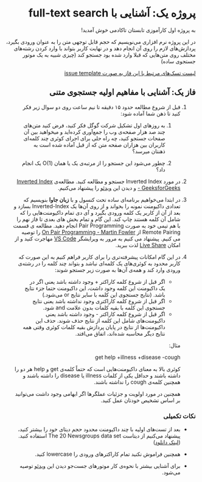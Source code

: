 <div dir="rtl" align='right'>

# پروژه یک: آشنایی با full-text search
به پروژه اول کارآموزی تابستان تاکادمی خوش آمدید!

در این پروژه نرم افزاری می‌نویسیم که حجم قابل توجهی متن را به عنوان ورودی بگیرد، پردازش‌های لازم را روی آن انجام دهد و در نهایت کاربر بتواند با وارد کردن رشته‌های مختلف روی متن‌هایی که قبلا وارد شده بود جستجو کند (چیزی شبیه به یک موتور جستجوی ساده)

[لیست تسک‌های مرتبط با این فاز به صورت issue template](./issue-template-Phase01.md)

## فاز یک: آشنایی با مفاهیم اولیه جستجوی متنی
1. قبل از شروع مطالعه حدود ۱۵ دقیقه تا نیم ساعت روی دو سوال زیر فکر کنید تا ذهن شما آماده شود:
    1. به روزهای اول تشکیل شرکت گوگل فکر کنید، فرض کنید متن‌های چند صد هزار صفحه‌ی وب را جمع‌آوری کرده‌اید و میخواهید بین آن صفحات جستجو کنید، چه راه حلی برای اجرای کوئری چند کلمه‌ای کاربران بین هزاران صفحه متن که از قبل آماده شده است به ذهنتان میرسد؟

    1. چطور می‌شود این جستجو را از مرتبه‌ی یک یا همان (O(1 یک انجام داد؟ 

1. در مورد
Inverted Index
جستجو و مطالعه کنید. مطالعه‌ی 
[Inverted Index - GeeksforGeeks](https://www.geeksforgeeks.org/inverted-index/)
و دیدن این
[ویدئو](https://www.youtube.com/watch?v=bnP6TsqyF30)
را پیشنهاد می‌کنیم.
1. در ابتدا می‌خواهیم برنامه‌ای ساده تحت کنسول و با **زبان جاوا** بنویسیم که تعدادی داکیومنت نمونه را بخواند و از روی آن‌ها یک Inverted-Index بسازد و بعد از آن از کاربر یک کلمه ورودی بگیرد و آی دی تمام داکیومنت‌هایی را که شامل آن کلمه هستند چاپ کند. این گام و تمام بخش های بعدی تا فاز نهم را با هم تیمی خود به صورت Pair Programming انجام دهید. مطالعه ی قسمت Remote Pairing از [On Pair Programming - Martin Fowler](https://martinfowler.com/articles/on-pair-programming.html) را توصیه می کنیم. پیشنهاد می کنیم به مرور به ویرایشگر [VS Code](https://code.visualstudio.com/) مهاجرت کنید و از امکان [Live Share](https://visualstudio.microsoft.com/services/live-share/) لذت ببرید.

1. در این گام امکانات پیشرفته‌تری را برای کاربر فراهم کنیم به این صورت که کاربر محدود به کوئری‌های یک کلمه‌ای نباشد و بتواند چند کلمه را در رشته‌ی ورودی وارد کند و همه‌ی آن‌ها به صورت زیر جستجو شوند:
    * اگر قبل از شروع کلمه کاراکتر + وجود داشته باشد یعنی اگر در یک داکیومنت این کلمه وجود داشت، این داکیومنت حتما جزء نتایج باشد. (نتایج جستجوی این کلمه با سایر نتایج or می‌شود.)
    * اگر قبل از شروع کلمه کاراکتری وجود نداشته باشد یعنی نتایج جستجوی این کلمه با بقیه کلمات بدون علامت and شود.
    * اگر قبل از شروع کلمه کاراکتر - وجود داشته باشد یعنی داکیومنت‌های شامل این کلمه از نتایج حذف شوند. حذف این داکیومنت‌ها از نتایج در پایان پردازش بقیه کلمات کوئری وقتی همه نتایج دیگر محاسبه شده‌اند، اتفاق می‌افتد.

    مثال:

    get help +illness +disease -cough
    
    کوئری بالا به معنای داکیومنت‌هایی است که حتماً کلمه‌ی get و help هر دو را داشته باشند و حداقل یکی از کلمات illness یا disease را داشته باشند و همچنین کلمه‌ی cough را نداشته باشند.

    همچنین در مورد اولویت و جزئیات عملگر‌ها اگر ابهامی وجود داشت می‌توانید بر اساس تشخیص خودتان عمل کنید.

### نکات تکمیلی

* بعد از تست‌های اولیه با چند داکیومنت محدود حجم دیتای خود را بیشتر کنید، پیشنهاد می‌کنیم از دیتاست The 20 Newsgroups data set استفاده کنید. ([لینک دانلود](./SampleEnglishData.zip))

* همچنین فراموش نکنید تمام کاراکتر‌های ورودی را lowercase کنید.

* برای آشنایی بیشتر با نحوه‌ی کار موتور‌های جست‌جو دیدن این
[ویدئو](https://www.youtube.com/watch?v=CeGtqouT8eA)
توصیه می‌شود.
    
</div>
